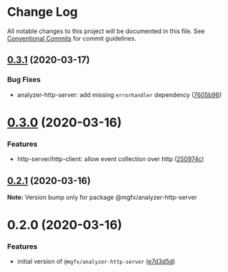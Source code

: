 # Change Log

All notable changes to this project will be documented in this file.
See [Conventional Commits](https://conventionalcommits.org) for commit guidelines.

## [0.3.1](https://github.com/ai-labs-team/mgFx/compare/@mgfx/analyzer-http-server@0.3.0...@mgfx/analyzer-http-server@0.3.1) (2020-03-17)


### Bug Fixes

* analyzer-http-server: add missing `errorhandler` dependency ([7605b96](https://github.com/ai-labs-team/mgFx/commit/7605b96))





# [0.3.0](https://github.com/ai-labs-team/mgFx/compare/@mgfx/analyzer-http-server@0.2.1...@mgfx/analyzer-http-server@0.3.0) (2020-03-16)


### Features

* http-server/http-client: allow event collection over http ([250974c](https://github.com/ai-labs-team/mgFx/commit/250974c))





## [0.2.1](https://github.com/ai-labs-team/mgFx/compare/@mgfx/analyzer-http-server@0.2.0...@mgfx/analyzer-http-server@0.2.1) (2020-03-16)

**Note:** Version bump only for package @mgfx/analyzer-http-server





# 0.2.0 (2020-03-16)


### Features

* initial version of `@mgfx/analyzer-http-server` ([e7d3d5d](https://github.com/ai-labs-team/mgFx/commit/e7d3d5d))
